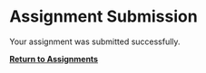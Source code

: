 # Assignment Submission

Your assignment was submitted successfully.

**[Return to Assignments](/#individual-assignments)**
